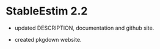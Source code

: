 # StableEstim 2.2

* updated DESCRIPTION, documentation and github site.

* created pkgdown website.
